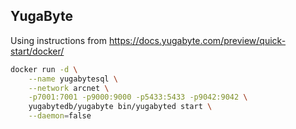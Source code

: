 
## YugaByte

Using instructions from https://docs.yugabyte.com/preview/quick-start/docker/ 

```bash
docker run -d \
    --name yugabytesql \
    --network arcnet \
    -p7001:7001 -p9000:9000 -p5433:5433 -p9042:9042 \
    yugabytedb/yugabyte bin/yugabyted start \
    --daemon=false
```